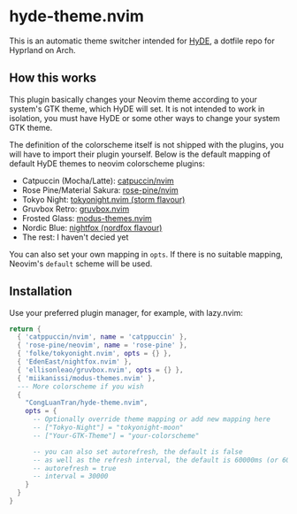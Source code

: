 # hyde-theme.nvim

This is an automatic theme switcher intended for [HyDE](https://github.com/HyDE-Project/HyDE),
a dotfile repo for Hyprland on Arch.

## How this works

This plugin basically changes your Neovim theme according to your system's GTK
theme, which HyDE will set. It is not intended to work in isolation, you must
have HyDE or some other ways to change your system GTK theme.

The definition of the colorscheme itself is not shipped with the plugins, you
will have to import their plugin yourself. Below is the default mapping of
default HyDE themes to neovim colorscheme plugins:

- Catpuccin (Mocha/Latte): [catpuccin/nvim](https://github.com/catppuccin/nvim)
- Rose Pine/Material Sakura: [rose-pine/nvim](https://github.com/rose-pine/neovim)
- Tokyo Night: [tokyonight.nvim (storm flavour)](https://github.com/folke/tokyonight.nvim)
- Gruvbox Retro: [gruvbox.nvim](https://github.com/ellisonleao/gruvbox.nvim)
- Frosted Glass: [modus-themes.nvim](https://github.com/miikanissi/modus-themes.nvim)
- Nordic Blue: [nightfox (nordfox flavour)](https://github.com/EdenEast/nightfox.nvim)
- The rest: I haven't decied yet

You can also set your own mapping in `opts`.
If there is no suitable mapping, Neovim's `default` scheme will be used.

## Installation

Use your preferred plugin manager, for example, with lazy.nvim:

```lua
return {
  { 'catppuccin/nvim', name = 'catppuccin' },
  { 'rose-pine/neovim', name = 'rose-pine' },
  { 'folke/tokyonight.nvim', opts = {} },
  { 'EdenEast/nightfox.nvim' },
  { 'ellisonleao/gruvbox.nvim', opts = {} },
  { 'miikanissi/modus-themes.nvim' },
  --- More colorscheme if you wish
  {
    "CongLuanTran/hyde-theme.nvim",
    opts = {
      -- Optionally override theme mapping or add new mapping here
      -- ["Tokyo-Night"] = "tokyonight-moon"
      -- ["Your-GTK-Theme"] = "your-colorscheme"

      -- you can also set autorefresh, the default is false
      -- as well as the refresh interval, the default is 60000ms (or 60s)
      -- autorefresh = true
      -- interval = 30000
    }
  }
}
```
